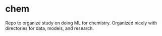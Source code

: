 # chem

Repo to organize study on doing ML for chemistry. Organized nicely with directories for data, models, and research. 

